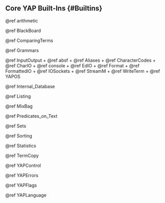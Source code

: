 ## Core YAP Built-Ins {#Builtins}


@ref arithmetic

@ref BlackBoard

@ref ComparingTerms

@ref Grammars

@ref InputOutput
    + @ref absf
    + @ref Aliases
    + @ref CharacterCodes
    + @ref CharIO
    + @ref console
	+ @ref EdIO
    + @ref Format
    + @ref FormattedIO
    + @ref IOSockets
    + @ref StreamM
    + @ref WriteTerm
    + @ref YAPOS


@ref Internal_Database

@ref Listing

@ref MixBag

@ref Predicates_on_Text

@ref Sets

@ref Sorting

@ref Statistics

@ref TermCopy

@ref YAPControl

@ref YAPErrors

@ref YAPFlags

@ref YAPLanguage

<!-- grep -F -r -B2 '@ingroup Builtins' . 2>/dev/zero|grep defgroup| cut -d@ -f2|cut -d\  -f2|sort|uniq|sed -e  's/^/\n@ref /' 


-->
